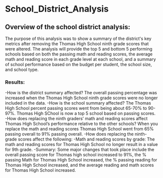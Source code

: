 # School_District_Analysis
## Overview of the school district analysis: 
The purpose of this analysis was to show a summary of the district's key metrics after removing the Thomas High School ninth grade scores that were altered. The analysis will provide the top 5 and bottom 5 performing schools based on both the passing math and reading scores, the average math and reading score in each grade level at each school, and a summary of school performance based on the budget per student, the school size, and school type.

### Results: 
-How is the district summary affected? The overall passing percentage was increased when the Thomas High School ninth grade scores were no longer included in the data.
-How is the school summary affected? The Thomas High School percent passing scores went from being about 65-70% to 90-97%. Thomas High SChool is now a top 5 school based on passing scores.
-How does replacing the ninth graders’ math and reading scores affect Thomas High School’s performance relative to the other schools?  When you replace the math and reading scores Thomas High School went from  65% passing overall to 91% passing overall. 
-How does replacing the ninth-grade scores affect the following: 
-Math and reading scores by grade: The math and reading scores for Thomas High School no longer result in a value for 9th grade. 
-Summary: Some major changes that took place include the overall passing score for Thomas high school increased to 91%, the % passing Math for Thomas High School increased, the % passing reading for Thomas High School increased, and the average reading and math scores for Thomas High School increased. 
